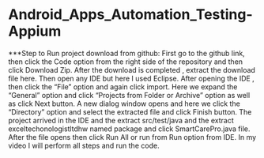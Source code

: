 # Android_Apps_Automation_Testing-Appium
***Step to Run project download from github:
First go to the github link, then click the Code option from the right side of the repository and then click Download Zip.
After the download is completed , extract the download file here.
Then open any IDE but here I used Eclipse.
After opening the IDE , then click the “File” option and again click import.
Here we expand the “General” option and click “Projects from Folder or Archive” option as well as click Next button.
A new dialog window opens and here we click the “Directory” option and select the extracted file and click Finish button.
The project arrived in the IDE and the extract src/test/java and the extract exceltechonologistltdhw named package and click SmartCarePro.java file.
After the file opens then click Run All or run from Run option from IDE.
In my video I will perform all steps and run the code.
